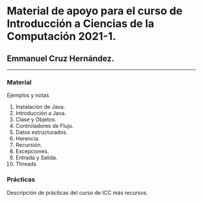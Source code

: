 # Material de apoyo para el curso de Introducción a Ciencias de la Computación 2021-1.
## Emmanuel Cruz Hernández.

----

### Material
Ejemplos y notas 

1. Instalación de Java.
2. Introducción a Java.
3. Clase y Objetos.
4. Controladores de Flujo.
5. Datos estructurados.
6. Herencia.
7. Recursión.
8. Excepciones.
9. Entrada y Salida.
10. Threads

### Prácticas
Descripción de prácticas del curso de ICC más recursos.
